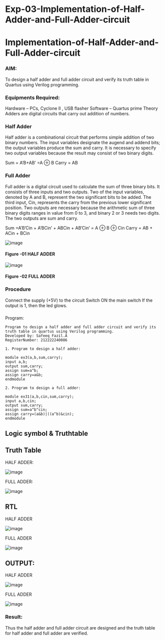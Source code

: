 # Exp-03-Implementation-of-Half-Adder-and-Full-Adder-circuit

# Implementation-of-Half-Adder-and-Full-Adder-circuit
### AIM:
To design a half adder and full adder circuit and verify its truth table in Quartus using Verilog programming.

### Equipments Required:
Hardware – PCs, Cyclone II , USB flasher
Software – Quartus prime
Theory
Adders are digital circuits that carry out addition of numbers.

### Half Adder
Half adder is a combinational circuit that performs simple addition of two binary numbers. The input variables designate the augend and addend bits; the output variables produce the sum and carry. It is necessary to specify two output variables because the result may consist of two binary digits.

Sum = A’B+AB’ =A ⊕ B Carry = AB

### Full Adder
Full adder is a digital circuit used to calculate the sum of three binary bits. It consists of three inputs and two outputs. Two of the input variables, denoted by A and B, represent the two significant bits to be added. The third input, Cin, represents the carry from the previous lower significant position. Two outputs are necessary because the arithmetic sum of three binary digits ranges in value from 0 to 3, and binary 2 or 3 needs two digits. The two outputs are sum and carry.

Sum =A’B’Cin + A’BCin’ + ABCin + AB’Cin’ = A ⊕ B ⊕ Cin Carry = AB + ACin + BCin

 ![image](https://user-images.githubusercontent.com/36288975/163552156-a13e5a56-c638-4110-97d9-8896907c8d25.png)

#### Figure -01 HALF ADDER 


![image](https://user-images.githubusercontent.com/36288975/163552057-b3547877-6d07-45b4-b7e0-bcfebfad9e1d.png)

#### Figure -02 FULL ADDER 

### Procedure

Connect the supply (+5V) to the circuit
Switch ON the main switch
If the output is 1, then the led glows.
### 
Program:
```
Program to design a half adder and full adder circuit and verify its truth table in quartus using Verilog programming.
Developed by: Safeeq Fazil.A
RegisterNumber: 212222240086

1. Program to design a half adder:

module ex3(a,b,sum,carry);
input a,b;
output sum,carry;
assign sum=a^b;
assign carry=a&b;
endmodule 

2. Program to design a full adder:

module ex31(a,b,cin,sum,carry);
input a,b,cin;
output sum,carry;
assign sum=a^b^cin;
assign carry=(a&b)|((a^b)&cin);
endmodule

```
## Logic symbol & Truthtable

## Truth Table
HALF ADDER:

![image](https://github.com/Safeeq-Fazil/Exp-02-Implementation-of-Half-Adder-and-Full-Adder-circuit/assets/118680361/9b4a71eb-8d15-4ecd-b42f-38f3636c6e1b)

FULL ADDER:

![image](https://github.com/Safeeq-Fazil/Exp-02-Implementation-of-Half-Adder-and-Full-Adder-circuit/assets/118680361/629eae2f-49e4-45c9-883a-42305ca95f2c)

## RTL
HALF ADDER

![image](https://github.com/Safeeq-Fazil/Exp-02-Implementation-of-Half-Adder-and-Full-Adder-circuit/assets/118680361/d8ac11fc-a13f-4ca7-afb5-5010992a3a99)

FULL ADDER

![image](https://github.com/Safeeq-Fazil/Exp-02-Implementation-of-Half-Adder-and-Full-Adder-circuit/assets/118680361/2f67b3a2-4ccf-4d82-94c9-39429db27018)

## OUTPUT:

HALF ADDER

![image](https://github.com/Safeeq-Fazil/Exp-02-Implementation-of-Half-Adder-and-Full-Adder-circuit/assets/118680361/5357d606-086d-4bc6-a757-2f6e15881137)

FULL ADDER

![image](https://github.com/Safeeq-Fazil/Exp-02-Implementation-of-Half-Adder-and-Full-Adder-circuit/assets/118680361/41b25b21-d2ef-4ff0-b67d-dca564172dd8)

### Result:
Thus the half adder and full adder circuit are designed and the truth table for half adder and full adder are verified.
